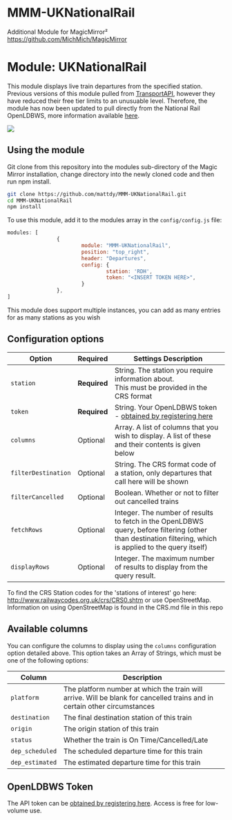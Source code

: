 # MMM-UKNationalRail
Additional Module for MagicMirror²  https://github.com/MichMich/MagicMirror

# Module: UKNationalRail
This module displays live train departures from the specified station. Previous versions of this module pulled from [TransportAPI](http://transportapi.com/), however they have reduced their free tier limits to an unusuable level. Therefore, the module has now been updated to pull directly from the National Rail OpenLDBWS, more information available [here](https://wiki.openraildata.com/index.php?title=Main_Page).

![](./images/Current_version.png)
## Using the module

Git clone from this repository into the modules sub-directory of the Magic Mirror installation, change directory into the newly cloned code and then run npm install.

```bash
git clone https://github.com/mattdy/MMM-UKNationalRail.git
cd MMM-UKNationalRail
npm install
```
To use this module, add it to the modules array in the `config/config.js` file:

```javascript
modules: [
                {
                        module: "MMM-UKNationalRail",
                        position: "top_right",
                        header: "Departures",
                        config: {
                                station: 'RDH',
                                token: "<INSERT TOKEN HERE>",
                        }
                },
]
```
This module does support multiple instances, you can add as many entries for as many stations as you wish

## Configuration options

|Option|Required|Settings Description|
|---|---|---|
|`station`|**Required**|String. The station you require information about. <br />This must be provided in the CRS format|
|`token`|**Required**|String. Your OpenLDBWS token - [obtained by registering here](http://realtime.nationalrail.co.uk/OpenLDBWSRegistration)|
|`columns`|Optional|Array. A list of columns that you wish to display. A list of these and their contents is given below|
|`filterDestination`|Optional|String. The CRS format code of a station, only departures that call here will be shown|
|`filterCancelled`|Optional|Boolean. Whether or not to filter out cancelled trains|
|`fetchRows`|Optional|Integer. The number of results to fetch in the OpenLDBWS query, before filtering (other than destination filtering, which is applied to the query itself)|
|`displayRows`|Optional|Integer. The maximum number of results to display from the query result.

To find the CRS Station codes for the 'stations of interest' go here: http://www.railwaycodes.org.uk/crs/CRS0.shtm or use OpenStreetMap. Information on using OpenStreetMap is found in the CRS.md file in this repo

## Available columns

You can configure the columns to display using the `columns` configuration option detailed above. This option takes an Array of Strings, which must be one of the following options:

|Column|Description|
|---|---|
|`platform`|The platform number at which the train will arrive. Will be blank for cancelled trains and in certain other circumstances|
|`destination`|The final destination station of this train|
|`origin`|The origin station of this train|
|`status`|Whether the train is On Time/Cancelled/Late|
|`dep_scheduled`|The scheduled departure time for this train|
|`dep_estimated`|The estimated departure time for this train|

## OpenLDBWS Token

The API token can be [obtained by registering here](http://realtime.nationalrail.co.uk/OpenLDBWSRegistration). Access is free for low-volume use.
